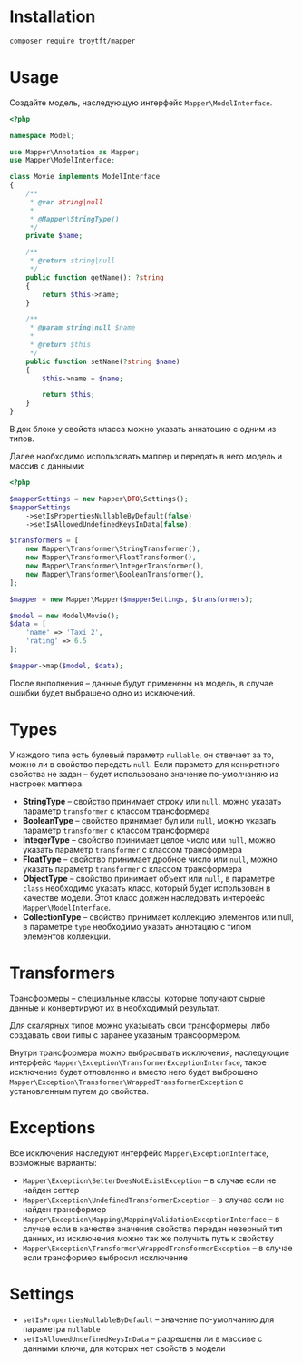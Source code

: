# Installation

```bash
composer require troytft/mapper
```

# Usage
Создайте модель, наследующую интерфейс `Mapper\ModelInterface`.

```php
<?php

namespace Model;

use Mapper\Annotation as Mapper;
use Mapper\ModelInterface;

class Movie implements ModelInterface
{
    /**
     * @var string|null
     *
     * @Mapper\StringType()
     */
    private $name;

    /**
     * @return string|null
     */
    public function getName(): ?string
    {
        return $this->name;
    }

    /**
     * @param string|null $name
     *
     * @return $this
     */
    public function setName(?string $name)
    {
        $this->name = $name;

        return $this;
    }
}

```

В док блоке у свойств класса можно указать аннатоцию с одним из типов.

Далее наобходимо использовать маппер и передать в него модель и массив с данными:

```php
<?php

$mapperSettings = new Mapper\DTO\Settings();
$mapperSettings
    ->setIsPropertiesNullableByDefault(false)
    ->setIsAllowedUndefinedKeysInData(false);

$transformers = [
    new Mapper\Transformer\StringTransformer(),
    new Mapper\Transformer\FloatTransformer(),
    new Mapper\Transformer\IntegerTransformer(),
    new Mapper\Transformer\BooleanTransformer(),
];

$mapper = new Mapper\Mapper($mapperSettings, $transformers);

$model = new Model\Movie();
$data = [
    'name' => 'Taxi 2',
	'rating' => 6.5
];

$mapper->map($model, $data);

```

После выполнения – данные будут применены на модель, в случае ошибки будет выбрашено одно из исключений.

# Types
У каждого типа есть булевый параметр `nullable`,  он отвечает за то, можно ли в свойство передать `null`. 
Если параметр для конкретного свойства не задан – будет использовано значение по-умолчанию из настроек маппера.

* **StringType** – свойство принимает строку или `null`, можно указать параметр `transformer` с классом трансформера
* **BooleanType** – свойство принимает бул или `null`, можно указать параметр `transformer` с классом трансформера
* **IntegerType** – свойство принимает целое число или `null`, можно указать параметр `transformer` с классом трансформера
* **FloatType** – свойство принимает дробное число или `null`, можно указать параметр `transformer` с классом трансформера
* **ObjectType** – свойство принимает объект или `null`, в параметре `class` необходимо указать класс, который будет использован в качестве модели. Этот класс должен наследовать интерфейс `Mapper\ModelInterface`.
* **CollectionType** – свойство принимает коллекцию элементов или null, в параметре `type` необходимо указать аннотацию с типом элементов коллекции.

# Transformers
Трансформеры – специальные классы, которые получают сырые данные и конвертируют их в необходимый результат.

Для скалярных типов можно указывать свои трансформеры, либо создавать свои типы с заранее указаным трансформером.

Внутри трансформера можно выбрасывать исключения, наследующие интерфейс `Mapper\Exception\TransformerExceptionInterface`, такое исключение будет отловленно и вместо него будет выброшено `Mapper\Exception\Transformer\WrappedTransformerException` с установленным путем до свойства.

# Exceptions
Все исключения наследуют интерфейс `Mapper\ExceptionInterface`, возможные варианты:

* `Mapper\Exception\SetterDoesNotExistException` – в случае если не найден сеттер
* `Mapper\Exception\UndefinedTransformerException` – в случае если не найден трансформер
* `Mapper\Exception\Mapping\MappingValidationExceptionInterface` – в случае если в качестве значения свойства передан неверный тип данных, из исключения можно так же получить путь к свойству
* `Mapper\Exception\Transformer\WrappedTransformerException` – в случае если трансформер выбросил исключение

# Settings
* `setIsPropertiesNullableByDefault` – значение по-умолчанию для параметра `nullable`
* `setIsAllowedUndefinedKeysInData` – разрешены ли в массиве с данными ключи, для которых нет свойств в модели
